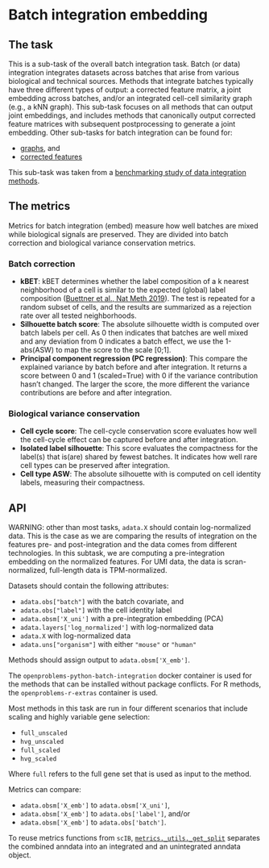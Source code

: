 <!--- TODO: add links --->

# Batch integration embedding

## The task

This is a sub-task of the overall batch integration task. Batch (or data) integration
integrates datasets across batches that arise from various biological and technical
sources. Methods that integrate batches typically have three different types of output:
a corrected feature matrix, a joint embedding across batches, and/or an integrated
cell-cell similarity graph (e.g., a kNN graph). This sub-task focuses on all methods
that can output joint embeddings, and includes methods that canonically output corrected
feature matrices with subsequent postprocessing to generate a joint embedding. Other
sub-tasks for batch integration can be found for:

* [graphs](../batch_integration_graph/), and
* [corrected features](../batch_integration_features)

This sub-task was taken from a
[benchmarking study of data integration
methods](https://openproblems.bio/bibliography#luecken2022benchmarking).

## The metrics

Metrics for batch integration (embed) measure how well batches are mixed while
biological signals are preserved. They are divided into batch correction and biological
variance conservation metrics.

### Batch correction

* **kBET**: kBET determines whether the label composition of a k nearest neighborhood of
a cell is similar to the expected (global) label composition
([Buettner et al., Nat Meth 2019](https://openproblems.bio/bibliography#bttner2018test)).
  The test is repeated for a random subset of cells,
and the results are summarized as a rejection rate over all tested neighborhoods.
* **Silhouette batch score**: The absolute silhouette width is computed over batch
labels per cell. As 0 then indicates that batches are well mixed and any deviation from
0 indicates a batch effect, we use the 1-abs(ASW) to map the score to the scale [0;1].
* **Principal component regression (PC regression)**: This compare the explained
variance by batch before and after integration. It returns a score between 0 and 1
(scaled=True) with 0 if the variance contribution hasn’t changed. The larger the score,
the more different the variance contributions are before and after integration.

### Biological variance conservation

* **Cell cycle score**: The cell-cycle conservation score evaluates how well the
cell-cycle effect can be captured before and after integration.
* **Isolated label silhouette**: This score evaluates the compactness for the label(s)
that is(are) shared by fewest batches. It indicates how well rare cell types can be
preserved after integration.
* **Cell type ASW**: The absolute silhouette with is computed on cell identity labels,
measuring their compactness.

## API

WARNING: other than most tasks, `adata.X` should contain log-normalized data.
   This is the case as we are comparing the results of integration on the
   features pre- and post-integration and the data comes from different technologies.
   In this subtask, we are computing a pre-integration embedding on the normalized
   features.
   For UMI data, the data is scran-normalized, full-length data is TPM-normalized.

Datasets should contain the following attributes:

* `adata.obs["batch"]` with the batch covariate, and
* `adata.obs["label"]` with the cell identity label
* `adata.obsm['X_uni']` with a pre-integration embedding (PCA)
* `adata.layers['log_normalized']` with log-normalized data
* `adata.X` with log-normalized data
* `adata.uns["organism"]` with either `"mouse"` or `"human"`

Methods should assign output to `adata.obsm['X_emb']`.

The `openproblems-python-batch-integration` docker container is used for the methods
that can be installed without package conflicts. For R methods, the
`openproblems-r-extras` container is used.

Most methods in this task are run in four different scenarios that include scaling and
highly variable gene selection:

* `full_unscaled`
* `hvg_unscaled`
* `full_scaled`
* `hvg_scaled`

Where `full` refers to the full gene set that is used as input to the method.

Metrics can compare:

* `adata.obsm['X_emb']` to `adata.obsm['X_uni']`,
* `adata.obsm['X_emb']` to `adata.obs['label']`, and/or
* `adata.obsm['X_emb']` to `adata.obs['batch']`.

To reuse metrics functions from `scIB`, [`metrics._utils._get_split`](metrics/_utils.py)
separates the combined anndata into an integrated and an unintegrated anndata object.
